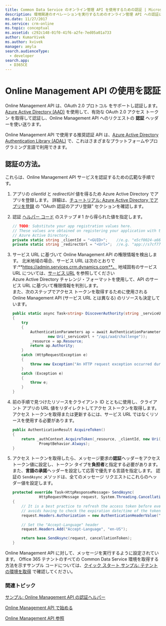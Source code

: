 ```yaml
---
title: Common Data Service のオンライン管理 API を使用するための認証 | MicrosoftDocs
description: 環境関連のオペレーションを実行するためのオンライン管理 API への認証に関する情報を提供します。
ms.date: 11/27/2017
ms.service: crm-online
ms.topic: conceptual
ms.assetid: c292c148-01f0-41f6-a2fe-7ed05a01a733
author: KumarVivek
ms.author: kvivek
manager: amyla
search.audienceType:
  - developer
search.app:
  - D365CE
---
```

# <a name="authenticate-to-use-the-online-management-api"></a>Online Management API の使用を認証

Online Management API は、OAuth 2.0 プロトコル をサポートし認証します。 [Azure Active Directory (AAD)](https://docs.microsoft.com/en-us/azure/active-directory/active-directory-whatis) を使用して、有効な OAuth 2.0 アクセス トークン を取得して認証し、Online Management API へのリクエストの **認証** ヘッダーを使い送ります。

Online Management API で使用する推奨認証 API は、[Azure Active Directory Authentication Library (ADAL)](https://docs.microsoft.com/azure/active-directory/develop/active-directory-authentication-libraries) で、これはさまざまなプラットフォームやプログラミング言語で利用できます。 

## <a name="how-to-authenticate"></a>認証の方法。

これらは、Online Management API サービスを認証するための広範な手順です。 

1. アプリの *clientId* と *redirectUrl* 値を得るため Azure Active Directory でアプリを登録します。 詳細は、[チュートリアル: Azure Active Directory でアプリを登録](/powerapps/developer/common-data-service/walkthrough-register-app-azure-active-directory) の "OAuth 認証のアプリ登録" セクションを確認します。

1. 認証 [ヘルパー コード](sample-authentication-helper.md) のステップ # 1 から得られた値を指定します。

    ```csharp
    // TODO: Substitute your app registration values here.
    // These values are obtained on registering your application with the 
    // Azure Active Directory.
    private static string _clientId = "<GUID>";    //e.g. "e5cf0024-a66a-4f16-85ce-99ba97a24bb2"
    private static string _redirectUrl = "<Url>";  //e.g. "app://s7cf7712-b773-4f16-92b3-34cs97a25cc7"
    ```

1. サービス URL に基づいて Online Management API の権限情報を検出します。 北米地域の場合、サービス URL は次のとおりです:**https://admin.services.crm.dynamics.com**。 地域固有のサービス URL については、[サービス URL](get-started-online-management-api.md#service-url) を参照してください<br /> Azure Active Directory チャレンジ・フォーマットを使用して、API のサービス URL に基づいて権限情報を判別します。<br />また、次のステップでアクセス トークンを取得するために使用される Online Management API (サービス URL とは異なる) のリソースも決定しています。

    ```csharp
    public static async Task<string> DiscoverAuthority(string _serviceUrl)
    {
        try
        {
            AuthenticationParameters ap = await AuthenticationParameters.CreateFromResourceUrlAsync(
                    new Uri(_serviceUrl + "/api/aad/challenge"));
            _resource = ap.Resource;
            return ap.Authority;
        }
        catch (HttpRequestException e)
        {
            throw new Exception("An HTTP request exception occurred during authority discovery.", e);
        }
        catch (Exception e)
        {
            throw e;
        }
    }
    ```
1. 前の手順で見つけたリソースをクライアント ID とともに使用し、クライアント アプリの URL 値をリダイレクトしてアクセ ストークンを取得します。 アクセス トークンを取得または更新するには、サービス URL ではなくリソースを使用する必要があります。

    ```csharp
    public AuthenticationResult AcquireToken()
    {
        return _authContext.AcquireToken(_resource, _clientId, new Uri(_redirectUrl),
                PromptBehavior.Always);
    }        
    ```

1. アクセス トークンを取得したら、メッセージ要求の**認証**ヘッダーをアクセス トークン値に設定し、トークン タイプを**負担者**と指定する必要があります。 また、**言語の承諾**ヘッダーを設定して応答で優先する言語を指定します。 認証の `SendAsync` メソッドは、全てのメッセージ リクエストにこれらのヘッダー値を設定します。

    ```csharp
    protected override Task<HttpResponseMessage> SendAsync(
                HttpRequestMessage request, System.Threading.CancellationToken cancellationToken)
    {
        // It is a best practice to refresh the access token before every message request is sent. Doing so
        // avoids having to check the expiration date/time of the token. This operation is quick.
        request.Headers.Authorization = new AuthenticationHeaderValue("Bearer", _auth.AcquireToken().AccessToken);
        
        // Set the "Accept-Language" header
        request.Headers.Add("Accept-Language", "en-US");

        return base.SendAsync(request, cancellationToken);
    }
    ```

Online Management API に対して、メッセージを実行するように設定されています。 Office 365 テナントのすべての Common Data Service 環境を取得する方法を示すサンプル コードについては、[クイック スタート サンプル: テナントの環境を取得](sample-quick-start.md) で確認してください。


### <a name="related-topics"></a>関連トピック  

[サンプル: Online Management API の認証ヘルパー](sample-authentication-helper.md)

[Online Management API で始める](get-started-online-management-api.md)

[Online Management API 参照](/rest/api/admin.services.crm.dynamics.com)
